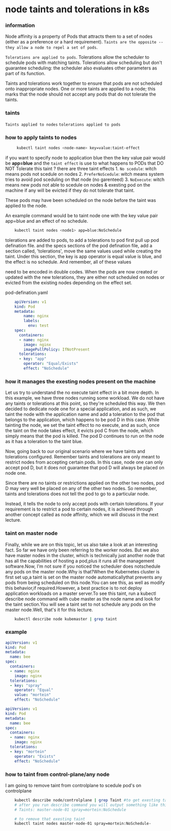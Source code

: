 # node taints and tolerations in k8s

### information
Node affinity is a property of Pods that attracts them to a set of nodes (either as a preference or a hard requirement). ``Taints are the opposite -- they allow a node to repel a set of pods``.

``Tolerations are applied to pods``. Tolerations allow the scheduler to schedule pods with matching taints. Tolerations allow scheduling but don't guarantee scheduling: the scheduler also evaluates other parameters as part of its function.

Taints and tolerations work together to ensure that pods are not scheduled onto inappropriate nodes. One or more taints are applied to a node; this marks that the node should not accept any pods that do not tolerate the taints.

### taints
``Taints applied to nodes``
``tolerations applied to pods``

### how to apply taints to **nodes**
```bash
     kubectl taint nodes <node-name> key=value:taint-effect
```
if you want to specify node to application blue then the key value pair would be **app=blue**
and the ``taint effect`` is use to what happens to PODs that DO NOT Tolerate this taint ? 
there are three taint effects 
    1. ``No scedule``: witch means pods not scedule on nodes
    2. ``PreferNoScedule``: witch means system tries to avoid pod sceduling on that node (no garenteed)
    3. ``NoExecute``: witch means new pods not able to scedule on nodes & exesting pod on the machine if any will be evicted if they do not tolerate that taint.

These pods may have been scheduled
on the node before the taint was applied to the node.

An example command would be to taint node one with the key value pair app=blue and an effect of no schedule.

```bash
    kubectl taint nodes <node1> app=blue:NoSchedule
```

tolerations are added to pods, to add a tolerations to pod first pull up pod defination file. and the specs sections of the pod defination file, add a section called, 'tolerations',
move the same values used while creating the taint.
Under this section, the key is app operator is equal
value is blue, and the effect is no schedule.
And remember, all of these values 

need to be encoded in double codes. When the pods are now created or updated with the new tolerations, they are either not scheduled on nodes or evicted from the existing nodes depending on the effect set.

pod-defination.yaml
```yaml
    apiVersion: v1
    kind: Pod
    metadata:
        name: nginx
        labels:
          env: test
    spec:
      containers:
      - name: nginx
        image: nginx
        imagePullPolicy: IfNotPresent
      tolerations:
      - key: "app"
        operator: "Equal/Exists"
        effect: "NoSchedule"

```

### how it manages the exesting nodes present on the machine
Let us try to understand the no execute taint effect in a bit more depth. In this example, we have three nodes running some workload. We do not have any taints or tolerations at this point, so they're scheduled this way. We then decided to dedicate node one for a special application, and as such, we taint the node with the application name
and add a toleration to the pod that belongs to the application, which happens to be pod D in this case.
While tainting the node, we set the taint effect to no execute, and as such, once the taint on the node takes effect, it evicts pod C from the node, which simply means that the pod is killed. The pod D continues to run on the node as it has a toleration to the taint blue.

Now, going back to our original scenario where we have taints and tolerations configured. Remember taints and tolerations are only meant to restrict nodes from accepting certain pods.
In this case, node one can only accept pod D, but it does not guarantee
that pod D will always be placed on node one.

Since there are no taints or restrictions applied on the other two nodes, pod D may very well be placed
on any of the other two nodes. So remember, taints and tolerations does not tell the pod to go to a particular node.

Instead, it tells the node to only accept pods with certain tolerations. If your requirement is to restrict a pod to certain nodes, it is achieved through another concept called as node affinity, which we will discuss in the next lecture.

### taint on master node 
Finally, while we are on this topic, let us also take a look at an interesting fact.
So far we have only been referring to the worker nodes. But we also have master nodes in the cluster,
which is technically just another node
that has all the capabilities of hosting a pod,plus it runs all the management software.Now, I'm not sure if you noticed the scheduler does notschedule any pods on the master node.Why is that?When the Kubernetes cluster is first set up,a taint is set on the master node automaticallythat prevents any pods from being scheduled on this node.You can see this, as well as modify this behavior,if required.However, a best practice is to not deploy application workloads on a master server.To see this taint, run a kubectl describe node command with cube master as the node name and look for the taint section.You will see a taint set to not schedule any pods on the master node.Well, that's it for this lecture.

```bash
    kubectl describe node kubemaster | grep taint
```

### example

```yaml
apiVersion: v1
kind: Pod
metadata:
  name: bee
spec:
  containers:
  - name: nginx
    image: nginx
  tolerations:
  - key: "spray"
    operator: "Equal"
    value: "mortein"
    effect: "NoSchedule"
```

```yaml
apiVersion: v1
kind: Pod
metadata:
  name: bee
spec:
  containers:
  - name: nginx
    image: nginx
  tolerations:
  - key: "mortein"
    operator: "Exists"
    effect: "NoSchedule"
```


### how to taint from control-plane/any node
I am going to remove taint from controlplane to scedule pod's on controlplane

```bash
    kubectl describe node/controlplane | grep Taint #to get exesting taint information
    # after you run describe command you will output something like this 
    # Taints: master-node-01 spray=mortein:NoSchedule

    # to remove that exesting taint
    kubectl taint nodes master-node-01 spray=mortein:NoSchedule-
```
